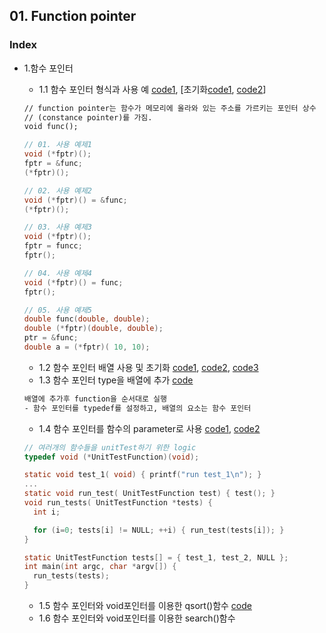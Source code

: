 
## 01. Function pointer
### Index

* 1.함수 포인터
   * 1.1 함수 포인터 형식과 사용 예 [code1](https://github.com/csbyun-data/C-Pro/blob/main/chap02/Function_Pointer/Function_Pointer1.c), [초기화[code1](https://github.com/csbyun-data/C-Pro/blob/main/chap02/Function_Pointer/Function_Pointer2.c), [code2](https://github.com/csbyun-data/C-Pro/blob/main/chap02/Function_Pointer/Function_Pointer3.c)]
  ```txt
  // function pointer는 함수가 메모리에 올라와 있는 주소를 가르키는 포인터 상수
  // (constance pointer)를 가짐.
  void func();
  ```
  ```c
  // 01. 사용 예제1
  void (*fptr)();
  fptr = &func;
  (*fptr)();

  // 02. 사용 예제2
  void (*fptr)() = &func;
  (*fptr)();  
  ```
  ```c
  // 03. 사용 예제3
  void (*fptr)();
  fptr = funcc;
  fptr();

  // 04. 사용 예제4
  void (*fptr)() = func;
  fptr();
  ```
  ```c
  // 05. 사용 예제5
  double func(double, double);
  double (*fptr)(double, double);
  ptr = &func;
  double a = (*fptr)( 10, 10);
  ```
  
   * 1.2 함수 포인터 배열 사용 및 초기화 [code1](https://github.com/csbyun-data/C-Pro/blob/main/chap02/Function_Pointer/Function_Pointer_Array1.c), [code2](https://github.com/csbyun-data/C-Pro/blob/main/chap02/Function_Pointer/Function_Pointer_Array2.c), [code3](https://github.com/csbyun-data/C-Pro/blob/main/chap02/Function_Pointer/Function_Pointer_Array3.c) 
   * 1.3 함수 포인터 type을 배열에 추가 [code](https://github.com/csbyun-data/C-Pro/blob/main/chap02/Function_Pointer/Function_Pointer_Type1.c)
  ```txt
  배열에 추가후 function을 순서대로 실행
  - 함수 포인터를 typedef를 설정하고, 배열의 요소는 함수 포인터
  ```
   * 1.4 함수 포인터를 함수의 parameter로 사용 [code1](https://github.com/csbyun-data/C-Pro/blob/main/chap02/Function_Pointer/Function_Pointer_Para1.c), [code2](https://github.com/csbyun-data/C-Pro/blob/main/chap02/Function_Pointer/Function_Pointer_Para2.c)
  ```c
  // 여러개의 함수들을 unitTest하기 위한 logic
  typedef void (*UnitTestFunction)(void);

  static void test_1( void) { printf("run test_1\n"); }
  ...
  static void run_test( UnitTestFunction test) { test(); }
  void run_tests( UnitTestFunction *tests) {
    int i;

    for (i=0; tests[i] != NULL; ++i) { run_test(tests[i]); }
  }
  
  static UnitTestFunction tests[] = { test_1, test_2, NULL };
  int main(int argc, char *argv[]) {
    run_tests(tests);
  }
  ```
   * 1.5 함수 포인터와 void포인터를 이용한 qsort()함수 [code](https://github.com/csbyun-data/C-Pro/blob/main/chap02/Function_Pointer/Function_Pointer_qsort1.c)
   * 1.6 함수 포인터와 void포인터를 이용한 search()함수
